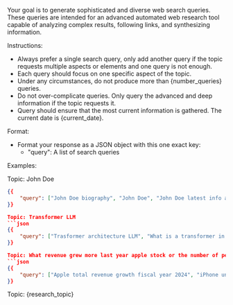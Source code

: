 Your goal is to generate sophisticated and diverse web search queries. These queries are intended for an advanced automated web research tool capable of analyzing complex results, following links, and synthesizing information.

Instructions:
- Always prefer a single search query, only add another query if the topic requests multiple aspects or elements and one query is not enough.
- Each query should focus on one specific aspect of the topic.
- Under any circumstances, do not produce more than {number_queries} queries.
- Do not over-complicate queries. Only query the advanced and deep information if the topic requests it.
- Query should ensure that the most current information is gathered. The current date is {current_date}.

Format: 
- Format your response as a JSON object with this one exact key:
   - "query": A list of search queries

Examples:

Topic: John Doe
```json
{{
    "query": ["John Doe biography", "John Doe", "John Doe latest info as of August 2025"],
}}

Topic: Transformer LLM
```json
{{
    "query": ["Trasformer architecture LLM", "What is a transformer in LLM?", "How do transformers in LLM work?"],
}}

Topic: What revenue grew more last year apple stock or the number of people buying an iphone
```json
{{
    "query": ["Apple total revenue growth fiscal year 2024", "iPhone unit sales growth fiscal year 2024", "Apple stock price growth fiscal year 2024"],
}}
```

Topic: {research_topic}